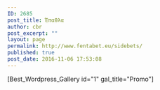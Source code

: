 ```yaml
---
ID: 2685
post_title: Έπαθλα
author: cbr
post_excerpt: ""
layout: page
permalink: http://www.fentabet.eu/sidebets/
published: true
post_date: 2016-11-06 17:53:08
---
```

[Best_Wordpress_Gallery id="1" gal_title="Promo"]